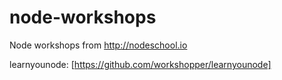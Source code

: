 # node-workshops
Node workshops from http://nodeschool.io

learnyounode: [https://github.com/workshopper/learnyounode]
